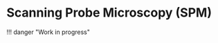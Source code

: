 # Scanning Probe Microscopy (SPM)
!!! danger "Work in progress"
<!-- Scanning Probe Microscopy (SPM) is a high resolution imaging technique used to study material surface at nano scale. The technique can take on a wide range form of experiments catagorized by operating environment (e.g., ambient, valcuum), interaction range, and actuation mode, leading STM (Scanning Tunneling Microscopy), AFM (Atomic Force Microscopy), STS (Scanning Probe Spectroscopy), SPSTM (Spin Polarised STM), MFM (Magnetic Force Microscopy). Thses complex experiments require complex setup of instruments provided by different technology company which turns out diverse data model and data format. How can we compare the diversed data model and data format? Can we interprete the data in a common data model and format accessible to all SPM community? Does the proposed data model follow FAIR data principle?

Regarding a common data models or schema, we have developed community driven standard application definition, using NeXus[link_goes_here] data format, for SPM[link_goes_here] subdomains e.g., STM[link_goes here], STS[link_goes_here], AFM[link_goes_here] and a few base classes to describe instrument components (e.g. Lock-in[link-goes-here], Cantilever[link-goes-here]). Base on our data model, we build the reader that connects the data from experiment generated raw files to the standard application definition inscribed in a HDF5 file (as we are using NeXus data format in HDF5 file, we may also call it NeXus file with '.nxs' extension).


## SPM Readers
The prime purpose of the readers is to transform data from measurement files into community-defined concepts constructed by the SPM community which allows experimentalists to store, organize, search, analyze, and share experimental data (only within the [NOMAD](https://nomad-lab.eu/nomad-lab/) research data management (RDM) platform) among the scientific communities. The SPM readers is the bundle of readers from STM, STS and AFM. The readers follow a [common structure](link_to_common_code_structure) that allows to extend existing reader and include new readers for other members (e.g. SPSTM) of SPM family.

### Acquaintance with Reader Input Files
To utilize, reuse, or extend the reader, the different reader input files must be understood. The files are using specific semantic rules so that reader can understand the files and work with their contents.
The input files are:

1. Raw File(s) containing data from experiments; `.dat`, `.sxm`, for example.
2. ELN (Electronic Lab Notebook) to collect user input data. There are two ELN types to be used in NOMAD and standalon python environmenet such as jupyter-lab, we will discuss if later.
3. Config file that connects the raw data to concepts in corresponding NeXus application definition `NXsts` or `NXspm` for STS, `NXstm` for STM and so on.

### STS reader
The reader builds on the [NXsts](link from nexus-fairmat page) or [SPM](link from nexus-fairmat page) application definition and needs an experimental file, a config file (optional, we will discuss later) and a eln (eln stands for electronic lab notebook) file to transform the experiment generated data and user provided data into the [NXsts](link from nexus-fairmat page) or [NXspm](link from nexus-fairmat page) application concepts. 

Warning: The config file is a map between the data model from raw experimental file and data model inscribed in application definition, which infer different config files for different software version of the technology company provided setup. Less likely, config file may be different for different lab setups if experimentalist a allowed to modify the default raw data model in experimental file.

#### Supproted File Formats and Versions

- Current version of SPM reader can parse STS from
    - `.dat` file format from Nanonis: 
        - Versions: Generic 5e

### STM Reader
Like STS reader, STM reader has also the same interface and input files except a different application definition NXstm. 


#### Supproted File Formats and Versions
- Current version of SPM can parse STM from
    - `.sxm` file format from Nanonis: 
        - Versions: Generic 4.5

### AFM Reader
Like STS and STM readers, AFM follows the same principles for user interface with a application definition specification of NXafm

#### Supproted File Formats and Versions
  - Current version of SPM can parse AFM from
      - `.sxm` file format from Nanonis: 
          - Versions: Generic 4




### Raw File
This type of file (such as `example.dat` for `STS` or `example.sxm` for `STM` or `AFM`) is the data file generated during the experiments. 
### ELN (Electronic Lab Notebook)
This file supports user input data that is not part of the `raw file` by default. There are two ways to define or write ELN files. The first one can be distinguished, for sake of explanation, as **command line ELN**. This should be a YAML file (with `.yaml` extension ). Such type of ELN needs to be used to run the reader from the command line. The second one can be called, for sake of explanation, **NOMAD Schema ELN**. This is also a YAML file, but with the extension `.scheme.archive.yaml`. This ELN is needed if the reader is being used from NOMAD. Note that NOMAD will parse the NOMAD Schema ELN into a YAML file of the first type.
TODO: Add functionality in reader to get the entry default plot from child NXdata.
The example given below is to explain the **command line ELN**.
TODO: Keep a copy of this command line ELN under the STM reader section 
```yaml
experiment_technique: STM
hardware:
  vendor:
    value: 'Nanonis'
  model:
    value: 'Generic 4.5'
  model/@version:
    value: 'Generic 4.5'
software:
  vendor:
    value: 'Nanonis'
  model:
    value: 'Generic 4.5'
  model/@version:
    value: 'Generic 4.5'
INSTRUMENT[instrument]:
  lockin_amplifier:
    modulation_frequency: null
    modulation_signal: null
  current_sensor:
    current_calibration:
      calibration_time:
        value: null
        unit: null
      coefficients:
        value: null
        unit: null
    current_offset:
      value: null
      unit: null
  piezo_sensor:
    piezo_configuration:
      calibration:
        calibration_name: '4K'
        calibration_date: '2019-01-01'
        calibration_type: 'Active'
  scan_environment:
    cryo_bottom_temp:
      value: null
      unit: null
    cryo_shield_temp:
      value: null
      unit: null
    tip_temp:
      value: null
      unit: null
reproducibility_indicators:
  bias_sweep: null
resolution_indicators:
  bias_sweep: null
default: backward # To visualise the plot on entry level, the nxdata group name must be immediate child of entry
definition: NXstm 
experiment_description: A new TiSe2, annealed at 300 C for 5 min, then cool down to
  RT, evaporate the Pyrene on RT, 2.2 E -7, totally 10 s.
```

The given example below is a short description of the **NOMAD schema ELN** (a complete example can be found [here](https://gitlab.mpcdf.mpg.de/nomad-lab/nomad-remote-tools-hub/-/blob/develop/docker/sts/example/sts_example/STS.scheme.archive.yaml?ref_type=heads)).
```yaml
definitions:
  name: Eln example for STS
  sections:
    stm:
      base_sections:
        - nomad.datamodel.metainfo.eln.NexusDataConverter
        - nomad.datamodel.data.EntryData
      m_annotations:
        template:
          reader: stm
          nxdl: NXstm
        eln:
          hide: []
      quantities:
        default:
          type: str
          m_annotations:
            eln:
              component: StringEditQuantity
          description: |
            The name of the default plot (e.g. li_demod_1_x, current) to be displayed on the entry of NeXus file.
        definition:
          type: 
            type_kind: Enum
            type_data:
              - NXstm
          m_annotations:
            eln:
              component: EnumEditQuantity
          description: ''
        experiment_description:
          type:
            type: str
          m_annotations:
            eln:
              component: StringEditQuantity
          description: 'The description of the experiment like comments, ontes from from the experiment.'
      sub_sections:
        hardware:
          section:
            m_annotations:
              eln:
                overview: true
            quantities:
              vendor:
                type: str
                m_annotations:
                  eln:
                    component: StringEditQuantity
                description: |
                  Company name of the manufacturer (e.g. Nanonis, Bruker).
              model:
                type:
                  type_kind: Enum
                  type_data:
                    - Generic 4.5
                m_annotations:
                  eln:
                    component: EnumEditQuantity
                description: |
                    Version or model of the hardware setup provided by the manufacturer (e.g. Nanonis, Bruker).
                # TODO add option for model
              model/@version:
                type: str
                m_annotations:
                  eln:
                    component: StringEditQuantity
                description: |
                  If model has a distinquishable version (e.g. BP5e).
        software:
          section:
            m_annotations:
              eln:
                overview: true
            quantities:
              vendor:
                type: str
                m_annotations:
                  eln:
                    component: StringEditQuantity
                description: |
                  Company name of the manufacturer (e.g. Nanonis, Bruker).
              model:
                type:
                  type_kind: Enum
                  type_data:
                    - Generic 4.5
                m_annotations:
                  eln:
                    component: EnumEditQuantity
                description: |
                    Version or model of the hardware setup provided by the manufacturer (e.g. Nanonis, Bruker).
                # TODO add option for model
              model/@version:
                type: str
                m_annotations:
                  eln:
                    component: StringEditQuantity
                description: |
                  If model has a distinquishable version (e.g. BP5e).
        INSTRUMENT[instrument]:
          section:
            m_annotations:
              eln:
                overview: true
            sub_sections:
              lockin_amplifier:
                section:
                  m_annotations:
                    eln:
                      overview: true
                  quantities:
                    modulation_frequency:
                      type: np.float64
                      unit: Hz
                      m_annotations:
                        eln:
                          component: NumberEditQuantity
                    modulation_signal:
                      type_kind: enum
                      type_data: 
                        - Voltage
                        - Current
                      m_annotations:
                        eln:
                          component: EnumEditQuantity
              piezo_sensor:
                section:
                  m_annotations:
                    eln:
                      overview: true
                  sub_sections:
                    piezo_configuration:
                      section:
                        m_annotations:
                          eln:
                            overview: true
                        sub_sections:
                          calibration:
                            sections:
                              m_annotations:
                                eln: 
                                  overview: true
                              quantities:
                                calibration_name:
                                  type: str
                                  m_annotations:
                                    eln:
                                      component: StringEditQuantity
                                calibration_date:
                                  type: str
                                  m_annotations:
                                    eln:
                                      component: DateEditQuantity
                                calibration_type:
                                  type: str
                                  m_annotations:
                                    eln:
                                      component: StringEditQuantity
                                  description: |
                                     The type of calibration, e.g., active calibration, passive calibration, 
                                     or according to the laboratory defined type.
              scan_environment:
                section:
                  m_annotations:
                    eln:
                      overview: true
                  quantities:
                    cryo_bottom_temp:
                      type: np.float64
                      unit: K
                      m_annotations:
                        eln:
                          component: NumberEditQuantity
                    cryo_shield_temp:
                      type: np.float64
                      unit: K
                      m_annotatinos:
                        eln:
                          component: NumberEditQuantity
                    tip_temp:
                      type: np.float64
                      unit: K
                      m_annotations:
                        eln:
                          component: NumberEditQuantity
        sample:
          section:
            m_annotations:
              eln:
                overview: true
            quantities:
              name:
                type: str
                m_annotations:
                  eln:
                    component: StringEditQuantity
                description: |
                  Name of the sample.
```

The `section`, `sub_sections`, and `quantities` refer to the root level entitiy (behaves like a `group`), `group`, and `field` of the NeXus definition, respectively. The given schema ELN can be read as follows, `stm` ELN has direct fields `default`, `definition` and direct groups `Instrument`, `Sample`, with each group optionally containing nested `group`s and `field`s.


This type of ELN needs to be used if the reader is run from the command line. To know which fields and groups refer to which type of data, one needs to read the NeXus definition on the [FAIRmat NeXus Proposal](https://fairmat-nfdi.github.io/nexus_definitions/classes/contributed_definitions/NXsts.html#nxsts) page or in the [GitHub repository](https://github.com/FAIRmat-NFDI/nexus_definitions/blob/fairmat/contributed_definitions/NXsts.nxdl.xml). 
### Config File
The config file is used to map the raw data coming from the STS experiment file and the user input data (from the ELN) to the concepts defined in the NeXus definitions.

```json
{
    "ENTRY[entry]": {
        "@default": {
            "raw_path": "@default:current_backward"
        },
        "identifier_collection": "",
        "definition": "",
        "end_time": "",
        "entry_identifier": "",
        "identifier_experiment": {"identifier": ""},
        "experiment_description": {"raw_path": "/COMMENT"},
        "INSTRUMENT[instrument]": {
            "scan_environment": {
                "tip_temp": {
                    "raw_path": "/Temperature 1/Temperature 1",
                    "@units": "@default:K"
                },
                "SCAN_CONTROL[scan_control]": {
                    "scan_name": {  
                        "raw_path": "/Scan/series name"
                    },
                    "mesh_SCAN[mesh_scan]": {
                        "backward_speed_N[backward_speed_n]": {
                            "#note": "Derived in construct_scan_pattern_grp",
                            "raw_path": "/Scan/speed backw.",
                            "@units": "/Scan/speed backw./@unit"
                        },
                        "forward_speed_N[forward_speed_n]": {
                            "#note": "Derived in construct_scan_pattern_grp",
                            "raw_path": "/Scan/speed forw.",
                            "@units": "/Scan/speed forw./@unit"
                        },
                        "scan_speed_N[scan_speed_n]": "",
                        "channel_NAME_N[scan_name_n]": "",
                        "scan_points_N[scan_points_n]": {
                            "#note": "Derived in construct_scan_pattern_grp",
                            "raw_path": "/SCAN/PIXELS",
                            "@units": ""
                        },
                        "stepping_N[stepping_n]": {
                            "raw_path": "@default:1",
                            "@units": ""
                        },
                        "step_size_N[step_size_n]": {"raw_path": "", "@units": ""},
                        "scan_time": "",
                        "SCAN_data[scan_data]": ""
                    },
                    "scan_region": {
                        "scan_angle_N[scan_angle_n]": {
                            "raw_path": "/SCAN/ANGLE",
                            "@units": "@default:deg"
                        },
                        "scan_offset_N[scan_offset_n]": {
                            "#note": "Derived in function 'construct_scan_region_grp'.",
                            "raw_path": "/SCAN/OFFSET",
                            "@units": "/Z-Controller/Z/@unit"
                        },
                        "scan_range_N[scan_range_n]": {
                            "#note": "Derived in function 'construct_scan_region_grp'.",
                            "raw_path": "/SCAN/RANGE",
                            "@units": "/Z-Controller/Z/@unit"
                        }
                    },
                    "scan_time_start": "",
                    "scan_time_end": "",
                    "independent_scan_axes": {
                        "#note": "Handled in function _construct_nxscan_controllers",
                        "raw_path": "/SCAN/DIR",
                        "@units": ""
                    },
                    "scan_resolution_N": "",
                    "accuracy_N": "",
                    "scan_type": {"raw_path": "@default:mesh", "@units": ""},
                    "scan_control_type": {
                        "raw_path": "@default:continuous",
                        "@units": ""
                    }
                },
            },
            "lockin_amplifier": {
                "demodulated_signal": {
                    "raw_path": "/Lock-in/Demodulated signal",
                },
                "modulation_status": {"raw_path": "/Lock-in/Lock-in status"},
                "low_pass_N": [
                    {
                        "d1": {
                            "raw_path": "/Lock-in/LP Filter Cutoff D1",
                            "@units": "/Lock-in/LP Filter Cutoff D1/@unit"
                        }
                    },
                    {
                        "d2": {
                            "raw_path": "/Lock-in/LP Filter Cutoff D2",
                            "@units": "/Lock-in/LP Filter Cutoff D2/@unit"
                        }
                    }
                ],
            },
        },
        "DATA[data]": [
            {
                "data": {
                    "name": "z",
                    "raw_path": "/Z/forward",
                    "@units": "@default:m"
                },
  
                "title": {"raw_path": "@default:Height Plot of STM Experiment (Foward Direction)"},
                "grp_name": "z_forward"
            },
            {
                "data": {
                    "name": "z",
                    "raw_path": "/Z/backward",
                    "@units": "@default:m"
                },
                "title": {"raw_path": "@default:Height Plot of STM Experiment (Backward Direction)"},
                "grp_name": "z_backward"
            },
            {
                "data": {
                    "name": "current",
                    "raw_path": "/Current/forward",
                    "@units": "@default:A"
                },
                "title": {"raw_path": "@default:Current Plot of STM Experiment (Foward Direction)"},
                "grp_name": "current_forward"
            },
            {
                "data": {
                    "name": "current",
                    "raw_path": "/Current/backward",
                    "@units": "@default:A"
                },
                "title": {"raw_path": "@default:Current Plot of STM Experiment (Backward Direction)"},
                "grp_name": "current_backward"
            }
        ],
        "reproducibility_indicators": {
            "current": "",
        },
        "resolution_indicators": {
            "reference_frequency": ""
        }
    }
}
```
**NOTES**

- Each key is pointing to the NeXus concept (e.g. `/ENTRY[entry]/INSTRUMENT[instrument]/piezo_config/active_calib` key nevigates `ENTRY` -> `INSTRUMENT` -> `piezo_config` -> `active_calib` field in `NXsts` application definition.) in the NeXus application definition.  
- If the value is denoted by the token `@eln`, the data must come from the ELN (user provided), but this can be changed if the raw file contains that piece of data as well. 
- To update (if needed) the config file, a set of rules needs to be followed:
  - The dictionaries in the config files have the following meaning:
    ```
    "/ENTRY[entry]/INSTRUMENT[instrument]/lock_in/harmonic_order_N": {"D1": {"value": "/Lock-in/Harmonic D1/value"},
                                                                      "D2": {"value": "/Lock-in/Harmonic D2/value"}},
    ```
    Here, the part `N` in field `harmonic_order_N` can be considered as the name of dimensions and can be replaced by `D1` and `D2` to  write two fields of `harmonic_order` . This can be extended to further dimensions.
  - List for the same concept
    ```
    "/ENTRY[entry]/INSTRUMENT[instrument]/piezo_config/active_calib": ["/Piezo Configuration/Active Calib.",
                                                                       "/Piezo Calibration/Active Calib."],
    ```
    For different type of software versions the raw data path could be different for the same concept. For example, Nanonis software `generic 5e` has `/Piezo Configuration/Active Calib.` and generic 4.5 has `/Piezo Calibration/Active Calib.` for the same concept `/ENTRY[entry]/INSTRUMENT[instrument]/piezo_config/active_calib`.
  - In the config file, concepts that take data from the ELN are denoted by `@eln`. Otherwise, data will come from experimental raw files.
  - Importantly, the `NXdata` concept `/ENTRY[entry]/DATA[data]` takes a dict of lists. Each key (`0`, `1` ...) of the dict refers to an NXdata group with fields `bias` and `current` for multiple given setups, i.e, with and without `filter` check points. For another setup, one can extend the dict following the same convention used here.



## Useful Functions:
There are a few functions that you can utilize to make this reader compatible with your data:

- **get_stm_raw_file_info()**: For `STM` experiments, the function can return the slash separated dict in a text file. This dict helps to write or modify the config file according to the raw data file. 

  ```python
  from pynxtools_spm import get_stm_raw_file_info

  # for stm (.sxm) file
  get_stm_raw_file_info('STM_nanonis_generic_5e.sxm')
  ```

- **get_sts_raw_file_info**: For `STS` experiment to get the slash separated dict from the `STS` raw file one can use this function. It will write a txt file in the working directory.

  ```python
  from pynxtools_spm import get_sts_raw_file_info

  # for sts (.dat) file
  get_sts_raw_file_info('STS_nanonis_generic_5e_1.dat')
  ``` -->
